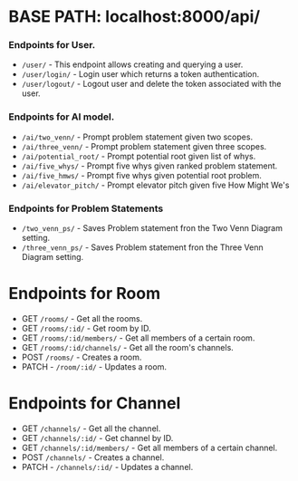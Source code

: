 # BASE PATH: localhost:8000/api/

### Endpoints for User.
- `/user/` - This endpoint allows creating and querying a user.
- `/user/login/` - Login user which returns a token authentication.
- `/user/logout/` - Logout user and delete the token associated with the user.

### Endpoints for AI model.
- `/ai/two_venn/` - Prompt problem statement given two scopes.
- `/ai/three_venn/` - Prompt problem statement given three scopes.
- `/ai/potential_root/` - Prompt potential root given list of whys.
- `/ai/five_whys/` - Prompt five whys given ranked problem statement.
- `/ai/five_hmws/` - Prompt five whys given potential root problem.
- `/ai/elevator_pitch/` - Prompt elevator pitch given five How Might We's

### Endpoints for Problem Statements
- `/two_venn_ps/` - Saves Problem statement fron the Two Venn Diagram setting.
- `/three_venn_ps/` - Saves Problem statement fron the Three Venn Diagram setting.

# Endpoints for Room
- GET `/rooms/` -  Get all the rooms.
- GET `/rooms/:id/` - Get room by ID.
- GET `/rooms/:id/members/` - Get all members of a certain room.
- GET `/rooms/:id/channels/` - Get all the room's channels.
- POST `/rooms/` - Creates a room.
- PATCH - `/room/:id/` - Updates a room.

# Endpoints for Channel
- GET `/channels/` -  Get all the channel.
- GET `/channels/:id/` - Get channel by ID.
- GET `/channels/:id/members/` - Get all members of a certain channel.
- POST `/channels/` - Creates a channel.
- PATCH - `/channels/:id/` - Updates a channel.

